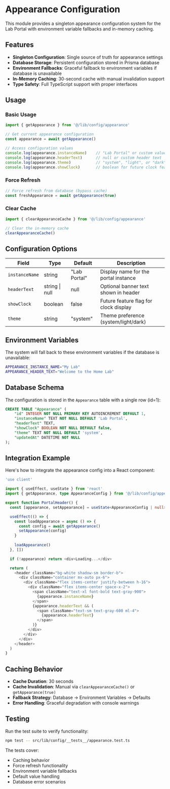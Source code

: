 # Appearance Configuration

This module provides a singleton appearance configuration system for the Lab Portal with environment variable fallbacks and in-memory caching.

## Features

- **Singleton Configuration**: Single source of truth for appearance settings
- **Database Storage**: Persistent configuration stored in Prisma database
- **Environment Fallbacks**: Graceful fallback to environment variables if database is unavailable
- **In-Memory Caching**: 30-second cache with manual invalidation support
- **Type Safety**: Full TypeScript support with proper interfaces

## Usage

### Basic Usage

```typescript
import { getAppearance } from '@/lib/config/appearance'

// Get current appearance configuration
const appearance = await getAppearance()

// Access configuration values
console.log(appearance.instanceName)    // "Lab Portal" or custom value
console.log(appearance.headerText)      // null or custom header text
console.log(appearance.theme)           // "system", "light", or "dark"
console.log(appearance.showClock)       // boolean for future clock feature
```

### Force Refresh

```typescript
// Force refresh from database (bypass cache)
const freshAppearance = await getAppearance(true)
```

### Clear Cache

```typescript
import { clearAppearanceCache } from '@/lib/config/appearance'

// Clear the in-memory cache
clearAppearanceCache()
```

## Configuration Options

| Field | Type | Default | Description |
|-------|------|---------|-------------|
| `instanceName` | string | "Lab Portal" | Display name for the portal instance |
| `headerText` | string \| null | null | Optional banner text shown in header |
| `showClock` | boolean | false | Future feature flag for clock display |
| `theme` | string | "system" | Theme preference (system/light/dark) |

## Environment Variables

The system will fall back to these environment variables if the database is unavailable:

```bash
APPEARANCE_INSTANCE_NAME="My Lab"
APPEARANCE_HEADER_TEXT="Welcome to the Home Lab"
```

## Database Schema

The configuration is stored in the `Appearance` table with a single row (id=1):

```sql
CREATE TABLE "Appearance" (
    "id" INTEGER NOT NULL PRIMARY KEY AUTOINCREMENT DEFAULT 1,
    "instanceName" TEXT NOT NULL DEFAULT 'Lab Portal',
    "headerText" TEXT,
    "showClock" BOOLEAN NOT NULL DEFAULT false,
    "theme" TEXT NOT NULL DEFAULT 'system',
    "updatedAt" DATETIME NOT NULL
);
```

## Integration Example

Here's how to integrate the appearance config into a React component:

```typescript
'use client'

import { useEffect, useState } from 'react'
import { getAppearance, type AppearanceConfig } from '@/lib/config/appearance'

export function PortalHeader() {
  const [appearance, setAppearance] = useState<AppearanceConfig | null>(null)

  useEffect(() => {
    const loadAppearance = async () => {
      const config = await getAppearance()
      setAppearance(config)
    }
    
    loadAppearance()
  }, [])

  if (!appearance) return <div>Loading...</div>

  return (
    <header className="bg-white shadow-sm border-b">
      <div className="container mx-auto px-6">
        <div className="flex items-center justify-between h-16">
          <div className="flex items-center space-x-2">
            <span className="text-xl font-bold text-gray-900">
              {appearance.instanceName}
            </span>
            {appearance.headerText && (
              <span className="text-sm text-gray-600 ml-4">
                {appearance.headerText}
              </span>
            )}
          </div>
        </div>
      </div>
    </header>
  )
}
```

## Caching Behavior

- **Cache Duration**: 30 seconds
- **Cache Invalidation**: Manual via `clearAppearanceCache()` or `getAppearance(true)`
- **Fallback Strategy**: Database → Environment Variables → Defaults
- **Error Handling**: Graceful degradation with console warnings

## Testing

Run the test suite to verify functionality:

```bash
npm test -- src/lib/config/__tests__/appearance.test.ts
```

The tests cover:
- Caching behavior
- Force refresh functionality
- Environment variable fallbacks
- Default value handling
- Database error scenarios

